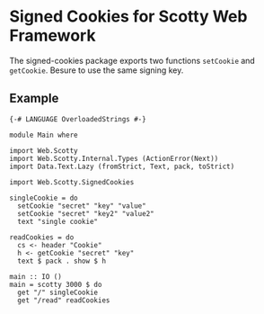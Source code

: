 
# Signed Cookies for Scotty Web Framework

The signed-cookies package exports two functions `setCookie` and `getCookie`. Besure to use the same signing key.

## Example

```
{-# LANGUAGE OverloadedStrings #-}

module Main where

import Web.Scotty
import Web.Scotty.Internal.Types (ActionError(Next))
import Data.Text.Lazy (fromStrict, Text, pack, toStrict)

import Web.Scotty.SignedCookies

singleCookie = do
  setCookie "secret" "key" "value"
  setCookie "secret" "key2" "value2"
  text "single cookie"

readCookies = do
  cs <- header "Cookie"
  h <- getCookie "secret" "key"
  text $ pack . show $ h

main :: IO ()
main = scotty 3000 $ do
  get "/" singleCookie
  get "/read" readCookies
```
